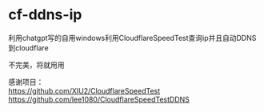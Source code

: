 # cf-ddns-ip
利用chatgpt写的自用windows利用CloudflareSpeedTest查询ip并且自动DDNS到cloudflare

不完美，将就用用

感谢项目：  
https://github.com/XIU2/CloudflareSpeedTest  
https://github.com/lee1080/CloudflareSpeedTestDDNS
